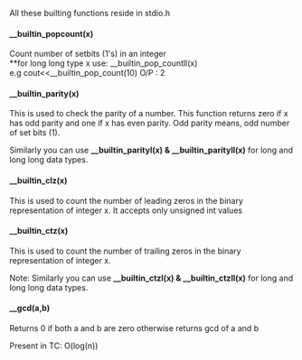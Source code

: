 All these builting functions reside in stdio.h

#### __builtin_popcount(x)
Count number of setbits (1's) in an integer  
**for long long type x use: __builtin_pop_countll(x)  
e.g cout<<__builtin_pop_count(10) 
O/P : 2

#### __builtin_parity(x)

This is used to check the parity of a number. This function returns zero if x has odd parity and one if x has even parity.
Odd parity means, odd number of set bits (1).  

Similarly you can use **__builtin_parityl(x) & __builtin_parityll(x)** for long and long long data types.

####  __builtin_clz(x)

This is used to count the number of leading zeros in the binary representation of integer x. It accepts only unsigned int values

#### __builtin_ctz(x)

This is used to count the number of trailing zeros in the binary representation of integer x.  

Note: Similarly you can use **__builtin_ctzl(x) & __builtin_ctzll(x)** for long and long long data types.


#### __gcd(a,b)
Returns 0 if both a and b are zero otherwise returns gcd of a and b

Present in <numeric>
TC: O(log(n))
  
